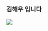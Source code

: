 ### 김해우 입니다

 <a href="(https://www.instagram.com/k._.h.__.w/)" target="_blank"><img src="https://img.shields.io/badge/인스타-색코드?style=flat-square&logo=이미지 이름&logoColor=white"/></a>
